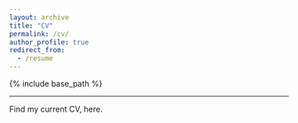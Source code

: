 ```yaml
---
layout: archive
title: "CV"
permalink: /cv/
author_profile: true
redirect_from:
  - /resume
---
```


{% include base_path %}

---
Find my current CV, here.

